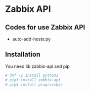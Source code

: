# Zabbix API

## Codes for use Zabbix API
  - auto-add-hosts.py
   
## Installation

You need lib zabbix-api and pip

```sh
# dnf -y install python3
# pip3 install zabbix-api
# pip3 install progressbar
